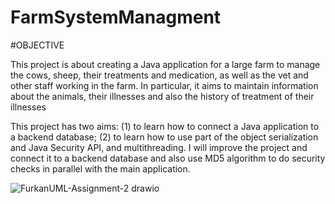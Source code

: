 # FarmSystemManagment

#OBJECTIVE

This project is about creating a Java application for a large farm to manage the cows, sheep, their treatments and medication, as well as the vet and other staff working in the farm. In particular, it aims to maintain information about the animals, their illnesses and also the history of treatment of their illnesses

This project has two aims: (1) to learn how to connect a Java application to a backend database; (2) to learn how to use part of the object serialization and Java Security API, and multithreading. I will improve the project and connect it to a backend database and also use MD5 algorithm to do security checks in parallel with the main application.



![FurkanUML-Assignment-2 drawio](https://user-images.githubusercontent.com/112558462/230993559-ca0fe787-d852-4afb-90af-6f1fcdfeddc9.png)
